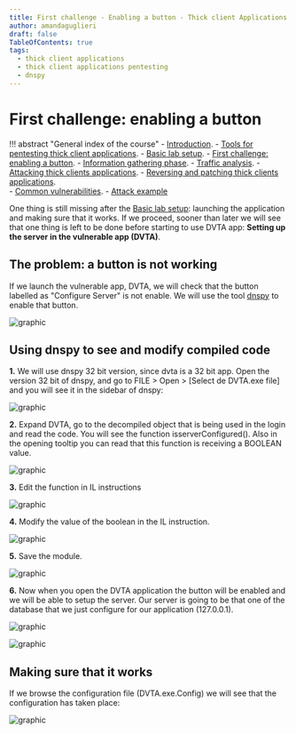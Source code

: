 ```yaml
---
title: First challenge - Enabling a button - Thick client Applications 
author: amandaguglieri
draft: false
TableOfContents: true
tags:
  - thick client applications
  - thick client applications pentesting
  - dnspy
---
```


# First challenge: enabling a button

!!! abstract "General index of the course"
    - [Introduction](../thick-applications/index.md).
    - [Tools for pentesting thick client applications](tools-for-thick-apps.md).
    - [Basic lab setup](tca-basic-lab-setup.md).
    - [First challenge: enabling a button](tca-first-challenge.md).
    - [Information gathering phase](tca-information-gathering-phase.md).
    - [Traffic analysis](tca-traffic-analysis.md).
    - [Attacking thick clients applications](tca-attacking-thick-clients-applications.md).
    - [Reversing and patching thick clients applications](tca-reversing-and-patching.md).    
    - [Common vulnerabilities](tca-common-vulnerabilities.md).
    - [Attack example](tca-attack-example.md)


One thing is still missing after the [Basic lab setup](tca-basic-lab-setup.md): launching the application and making sure that it works. If we proceed, sooner than later we will see that one thing is left to be done before starting to use DVTA app: **Setting up the server in the vulnerable app (DVTA)**.

## The problem: a button is not working

If we launch the vulnerable app, DVTA, we will check that the button labelled as "Configure Server" is not enable. We will use the tool  [dnspy](../dnspy.md)  to enable that button.

![graphic](../img/tca-17.png)


## Using dnspy to see and modify compiled code

**1.** We will use dnspy 32 bit version, since dvta is a 32 bit app. Open the version 32 bit of dnspy, and go to FILE  > Open > [Select de DVTA.exe file] and you will see it in the sidebar of dnspy:

![graphic](../img/tca-18.png)

**2.** Expand DVTA, go to the decompiled object that is being used in the login and read the code. You will see the function isserverConfigured(). Also in the opening tooltip you can read that this function is receiving a BOOLEAN value. 

![graphic](../img/tca-19.png)

**3.** Edit the function in IL instructions

![graphic](../img/tca-20.png)

**4.**  Modify the value of the boolean in the IL instruction.

![graphic](../img/tca-21.png)

**5.** Save the module.

![graphic](../img/tca-22.png)

**6.** Now when you open the DVTA application the button will be enabled and we will be able to setup the server. Our server is going to be that one of the database that we just configure for our application (127.0.0.1).

![graphic](../img/tca-23.png)

![graphic](../img/tca-24.png)

## Making sure that it works

If we browse the configuration file (DVTA.exe.Config) we will see that the configuration has taken place:

![graphic](../img/tca-25.png)

